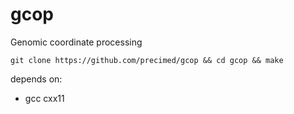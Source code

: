 # gcop

Genomic coordinate processing

`git clone https://github.com/precimed/gcop && cd gcop && make`

depends on:
* gcc cxx11

